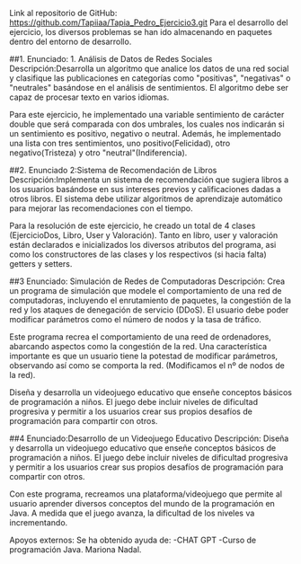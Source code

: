Link al repositorio de GitHub: https://github.com/Tapiiaa/Tapia_Pedro_Ejercicio3.git
Para el desarrollo del ejercicio, los diversos problemas se han ido almacenando en paquetes dentro del entorno de desarrollo. 

##1. Enunciado: 1. Análisis de Datos de Redes Sociales
Descripción:Desarrolla un algoritmo que analice los datos de una red social y clasifique las publicaciones en categorías como "positivas", "negativas" o "neutrales" basándose en el análisis de sentimientos. El algoritmo debe ser capaz de procesar texto en varios idiomas.

Para este ejercicio, he implementado una variable sentimiento de carácter double que será comparada  con dos umbrales, los cuales nos indicarán si un sentimiento es positivo, negativo o neutral. 
Además, he implementado una lista con tres sentimientos, uno positivo(Felicidad), otro negativo(Tristeza) y otro "neutral"(Indiferencia).

##2. Enunciado 2:Sistema de Recomendación de Libros
Descripción:Implementa un sistema de recomendación que sugiera libros a los usuarios basándose en sus intereses previos y calificaciones dadas a otros libros. El sistema debe utilizar algoritmos de aprendizaje automático para mejorar las recomendaciones con el tiempo.

Para la resolución de este ejercicio, he creado un total de 4 clases (EjercicioDos, Libro, User y Valoración).
Tanto en libro, user y valoración están declarados e inicializados los diversos atributos del programa, asi como los constructores de las clases y los respectivos (si hacia falta) getters y setters. 

##3 Enunciado: Simulación de Redes de Computadoras
Descripción: Crea un programa de simulación que modele el comportamiento de una red de computadoras, incluyendo el enrutamiento de paquetes, la congestión de la red y los ataques de denegación de servicio (DDoS). El usuario debe poder modificar parámetros como el número de nodos y la tasa de tráfico.

Este programa recrea el comportamiento de una reed de ordenadores, abarcando aspectos como la congestión de la red. Una característica importante es que un usuario tiene la potestad de modificar parámetros, observando así como se comporta la red. (Modificamos el nº de nodos de la red).

Diseña y desarrolla un videojuego educativo que enseñe conceptos básicos de programación a niños. El juego debe incluir niveles de dificultad progresiva y permitir a los usuarios crear sus propios desafíos de programación para compartir con otros.

##4 Enunciado:Desarrollo de un Videojuego Educativo
Descripción: Diseña y desarrolla un videojuego educativo que enseñe conceptos básicos de programación a niños. El juego debe incluir niveles de dificultad progresiva y permitir a los usuarios crear sus propios desafíos de programación para compartir con otros.

Con este programa, recreamos una plataforma/videojuego que permite al usuario aprender diversos conceptos del mundo de la programación en Java. A medida que el juego avanza, la dificultad de los niveles va incrementando. 

Apoyos externos: Se ha obtenido ayuda de:
-CHAT GPT
-Curso de programación Java. Mariona Nadal.
